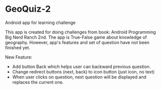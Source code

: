 # GeoQuiz-2
Android app for learning challenge

This app is created for doing challenges from book: Android Programming Big Nerd Ranch 2nd. The app is True-False game about knowledge of geography. However, app's features and set of question have not been finished yet.

New Feature:
+ Add button Back which helps user can backward previous question.
+ Change redirect buttons (next, back) to icon button (just icon, no text)
+ When user clicks on question, next question will be displayed and replaces the current one.
